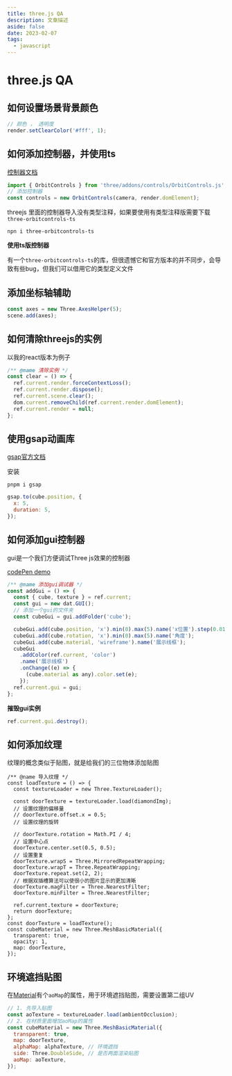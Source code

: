 ```yaml
---
title: three.js QA
description: 文章描述
aside: false
date: 2023-02-07
tags:
  - javascript
---
```



# three.js QA

## 如何设置场景背景颜色

```js
// 颜色 ， 透明度
render.setClearColor('#fff', 1);
```

## 如何添加控制器，并使用ts

[控制器文档](https://threejs.org/docs/index.html?q=OrbitControls#examples/zh/controls/OrbitControls)
```js
import { OrbitControls } from 'three/addons/controls/OrbitControls.js';
// 添加控制器
const controls = new OrbitControls(camera, render.domElement);
```
threejs 里面的控制器导入没有类型注释，如果要使用有类型注释版需要下载`three-orbitcontrols-ts`
```
npn i three-orbitcontrols-ts
```

**使用ts版控制器**

有一个`three-orbitcontrols-ts`的库，但很遗憾它和官方版本的并不同步，会导致有些bug，但我们可以借用它的类型定义文件


## 添加坐标轴辅助
```js
const axes = new Three.AxesHelper(5);
scene.add(axes);
```


## 如何清除threejs的实例
以我的react版本为例子
```js
/** @name 清除实例 */
const clear = () => {
  ref.current.render.forceContextLoss();
  ref.current.render.dispose();
  ref.current.scene.clear();
  dom.current.removeChild(ref.current.render.domElement);
  ref.current.render = null;
};
```

## 使用gsap动画库

[gsap官方文档](https://greensock.com/docs/)

安装
```
pnpm i gsap
```

```javascript
gsap.to(cube.position, {
  x: 5,
  duration: 5,
});
```


## 如何添加gui控制器

gui是一个我们方便调试Three js效果的控制器

[codePen demo](https://codepen.io/programking/pen/MyOQpO)

```js
/** @name 添加gui调试器 */
const addGui = () => {
  const { cube, texture } = ref.current;
  const gui = new dat.GUI();
  // 添加一个gui的文件夹
  const cubeGui = gui.addFolder('cube');

  cubeGui.add(cube.position, 'x').min(0).max(5).name('x位置').step(0.01);
  cubeGui.add(cube.rotation, 'x').min(0).max(5).name('角度');
  cubeGui.add(cube.material, 'wireframe').name('展示线框');
  cubeGui
    .addColor(ref.current, 'color')
    .name('展示线框')
    .onChange((e) => {
      (cube.material as any).color.set(e);
    });
  ref.current.gui = gui;
};
```
**摧毁gui实例**
```js
ref.current.gui.destroy();
```


## 如何添加纹理

纹理的概念类似于贴图，就是给我们的三位物体添加贴图
```js{28}
/** @name 导入纹理 */
const loadTexture = () => {
  const textureLoader = new Three.TextureLoader();

  const doorTexture = textureLoader.load(diamondImg);
  // 设置纹理的偏移量
  // doorTexture.offset.x = 0.5;
  // 设置纹理的旋转

  // doorTexture.rotation = Math.PI / 4;
  // 设置中心点
  doorTexture.center.set(0.5, 0.5);
  // 设置重复
  doorTexture.wrapS = Three.MirroredRepeatWrapping;
  doorTexture.wrapT = Three.RepeatWrapping;
  doorTexture.repeat.set(2, 2);
  // 根据双插槽算法可以使很小的图片显示的更加清晰
  doorTexture.magFilter = Three.NearestFilter;
  doorTexture.minFilter = Three.NearestFilter;

  ref.current.texture = doorTexture;
  return doorTexture;
};
const doorTexture = loadTexture();
const cubeMaterial = new Three.MeshBasicMaterial({
  transparent: true,
  opacity: 1,
  map: doorTexture,
});
```


## 环境遮挡贴图
在[Material](https://threejs.org/docs/index.html#api/zh/materials/MeshBasicMaterial.aoMap)有个`aoMap`的属性，用于环境遮挡贴图，需要设置第二组UV


```javascript
// 1. 先导入贴图 
const aoTexture = textureLoader.load(ambientOcclusion);
// 2. 在材质里面增加aoMap的属性
const cubeMaterial = new Three.MeshBasicMaterial({
  transparent: true,
  map: doorTexture,
  alphaMap: alphaTexture, // 环境遮挡
  side: Three.DoubleSide, // 是否两面渲染贴图
  aoMap: aoTexture,
});
```